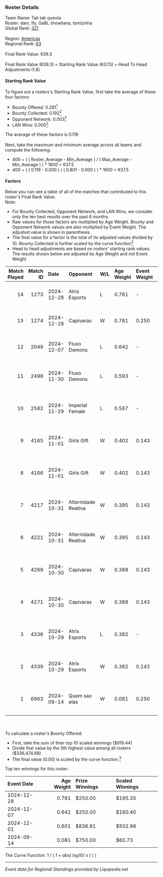 ### Roster Details<br />
Team Name: Tak tak queota<br />
Roster: dani, fly, GaBi, showliana, tamizinha<br />
Global Rank: [321](../standings_global.md)<br />
<br />
Region: [Americas]( ../standings_americas.md)<br />
Regional Rank: [63]( ../standings_americas.md)<br />
<br />
Final Rank Value:  639.3<br />
<br />
Final Rank Value (639.3) = Starting Rank Value (637.5) + Head To Head Adjustments (1.8)<br />

#### Starting Rank Value<br />
To figure out a rosters's Starting Rank Value, first take the average of these four factors:<br />
- Bounty Offered: 0.281[<sup>1</sup>](#table2)
- Bounty Collected: 0.192[<sup>2</sup>](#table1)
- Opponent Network: 0.003[<sup>2</sup>](#table1)
- LAN Wins: 0.000[<sup>2</sup>](#table1)

The average of these factors is 0.119<br />
<br />
Next, take the maximum and minimum average across all teams and compute the following:<br />
- 400 + ( ( Roster_Average - Min_Average ) / ( Max_Average - Min_Average ) ) * 1600 = 637.5
- 400 + ( ( 0.119 - 0.000 ) / ( 0.801 - 0.000 ) ) * 1600 = 637.5


#### Factors<br />
Below you can see a table of all of the matches that contributed to this roster's Final Rank Value.<br />
Note:<br />

- For Bounty Collected, Opponent Network, and LAN Wins, we consider only the ten best results over the past 6 months.
- Raw values for those factors are multiplied by Age Weight. Bounty and Opponent Network values are also multiplied by Event Weight. The adjusted value is shown in parenthesis.
- The final value for a factor is the total of its adjusted values divided by 10. Bounty Collected is further scaled by the curve function[<sup>3</sup>](#curveFunction)
- Head to head adjustments are based on rosters' starting rank values. The results shown below are adjusted by Age Weight and not Event Weight
<span id="table1"></span><br />


| Match Played | Match ID | Date       | Opponent            | W/L | Age Weight | Event Weight | Bounty Collected | Opponent Network | LAN Wins  | H2H Adj. | Roster                                      |
| -: | -: | :- | :- | :- | :- | :- | :- | :- | :- | -: | :- |
|           14 |     1273 | 2024-12-28 | Atrix Esports       | L   | 0.781      | -            | -                | -                | -         |   -11.10 | dani, fly, GaBi, showliana, tamizinha       |
|           13 |     1274 | 2024-12-28 | Capivaras           | W   | 0.781      | 0.250        | 0.001 (0.000)    | 0.039 (0.008)    | 0 (0.000) |     7.81 | dani, fly, GaBi, showliana, tamizinha       |
|           12 |     2049 | 2024-12-07 | Fluxo Demons        | L   | 0.642      | -            | -                | -                | -         |    -6.57 | cellax, fly, paranoid, showliana, tamizinha |
|           11 |     2498 | 2024-11-30 | Fluxo Demons        | L   | 0.593      | -            | -                | -                | -         |    -6.24 | Babs, dani, GaBi, hera, showliana           |
|           10 |     2582 | 2024-11-29 | Imperial Female     | L   | 0.587      | -            | -                | -                | -         |    -1.90 | Babs, dani, GaBi, hera, showliana           |
|            9 |     4165 | 2024-11-01 | Girls Gift          | W   | 0.402      | 0.143        | 0.000 (0.000)    | 0.000 (0.000)    | 0 (0.000) |     2.16 | Babs, dani, GaBi, hera, showliana           |
|            8 |     4166 | 2024-11-01 | Girls Gift          | W   | 0.402      | 0.143        | 0.000 (0.000)    | 0.000 (0.000)    | 0 (0.000) |     2.21 | Babs, dani, GaBi, hera, showliana           |
|            7 |     4217 | 2024-10-31 | Alternidade Reativa | W   | 0.395      | 0.143        | 0.000 (0.000)    | 0.018 (0.001)    | 0 (0.000) |     2.46 | Babs, dani, GaBi, hera, showliana           |
|            6 |     4221 | 2024-10-31 | Alternidade Reativa | W   | 0.395      | 0.143        | 0.000 (0.000)    | 0.018 (0.001)    | 0 (0.000) |     2.51 | Babs, dani, GaBi, hera, showliana           |
|            5 |     4269 | 2024-10-30 | Capivaras           | W   | 0.388      | 0.143        | 0.001 (0.000)    | 0.039 (0.002)    | 0 (0.000) |     4.11 | Babs, dani, GaBi, hera, showliana           |
|            4 |     4271 | 2024-10-30 | Capivaras           | W   | 0.388      | 0.143        | 0.001 (0.000)    | 0.039 (0.002)    | 0 (0.000) |     4.23 | Babs, dani, GaBi, hera, showliana           |
|            3 |     4336 | 2024-10-29 | Atrix Esports       | L   | 0.382      | -            | -                | -                | -         |    -5.63 | Babs, dani, GaBi, hera, showliana           |
|            2 |     4339 | 2024-10-29 | Atrix Esports       | W   | 0.382      | 0.143        | 0.005 (0.000)    | 0.215 (0.012)    | 0 (0.000) |     6.54 | Babs, dani, GaBi, hera, showliana           |
|            1 |     6963 | 2024-09-14 | Quem sao elas       | W   | 0.081      | 0.250        | 0.001 (0.000)    | 0.066 (0.001)    | 0 (0.000) |     1.21 | dani, GaBi, hera, paranoid, tamizinha       |

<br />
<span id="table2"></span><br />
To calculate a roster's Bounty Offered:<br />

- First, take the sum of their top 10 scaled winnings ($919.44)
- Divide that value by the 5th highest value among all rosters ($336,474.68)
- The final value (0.00) is scaled by the curve function.[<sup>3</sup>](#curveFunction)

Top ten winnings for this roster:<br />

| Event Date | Age Weight | Prize Winnings | Scaled Winnings |
| :- | -: | :- | :- |
| 2024-12-28 |      0.781 | $250.00        | $195.35         |
| 2024-12-07 |      0.642 | $250.00        | $160.40         |
| 2024-12-01 |      0.601 | $836.91        | $502.96         |
| 2024-09-14 |      0.081 | $750.00        | $60.73          |


<span id="curveFunction"></span>_The Curve Function: 1 / ( 1 + abs( log10( x ) ) )_<br />

---
_Event data for Regional Standings provided by Liquipedia.net_<br />
